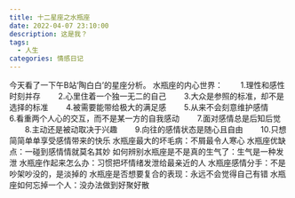 ```yaml
---
title: 十二星座之水瓶座
date: 2022-04-07 23:10:00
description: 这是我？
tags:
  - 人生
categories: 情感日记
---
```


今天看了一下午B站‘陶白白’的星座分析。
水瓶座的内心世界：
&emsp;&emsp;1.理性和感性时刻并存
&emsp;&emsp;2.心里住着一个独一无二的自己
&emsp;&emsp;3.大众是参照的标准，却不是选择的标准
&emsp;&emsp;4.被需要能带给极大的满足感
&emsp;&emsp;5.从来不会刻意维护感情
&emsp;&emsp;6.看重两个人心的交互，而不是某一方的自我感动
&emsp;&emsp;7.面对感情总是后知后觉
&emsp;&emsp;8.主动还是被动取决于兴趣
&emsp;&emsp;9.向往的感情状态是随心且自由
&emsp;&emsp;10.只想简简单单享受感情带来的快乐
水瓶座最大的坏毛病：不屑最令人寒心
水瓶座优缺点：一碰到感情情就莫名其妙
如何辨别水瓶座是不是真的生气了：生气是一种发泄
水瓶座作起来怎么办：习惯把坏情绪发泄给最亲近的人
水瓶座感情分手：不是吵架吵没的，是淡掉的
水瓶座是否想要复合的表现：永远不会觉得自己有错
水瓶座如何忘掉一个人：没办法做到好聚好散
